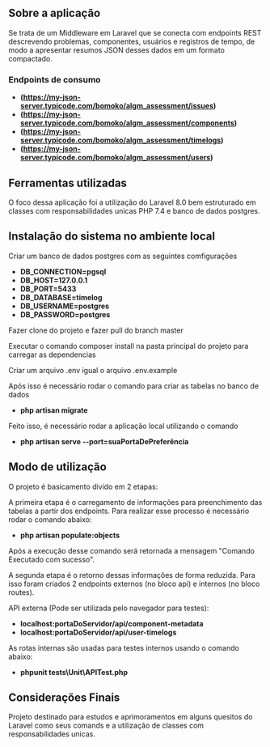 ## Sobre a aplicação

Se trata de um Middleware em Laravel que se conecta com endpoints REST descrevendo problemas, componentes, usuários e registros de tempo, de modo a apresentar
resumos JSON desses dados em um formato compactado.

### Endpoints de consumo

- **(https://my-json-server.typicode.com/bomoko/algm_assessment/issues)**
- **(https://my-json-server.typicode.com/bomoko/algm_assessment/components)**
- **(https://my-json-server.typicode.com/bomoko/algm_assessment/timelogs)**
- **(https://my-json-server.typicode.com/bomoko/algm_assessment/users)**

## Ferramentas utilizadas

O foco dessa aplicação foi a utilização do Laravel 8.0 bem estruturado em classes com responsabilidades unicas PHP 7.4 e banco de dados postgres.  

## Instalação do sistema no ambiente local

Criar um banco de dados postgres com as seguintes comfigurações

- **DB_CONNECTION=pgsql**
- **DB_HOST=127.0.0.1**
- **DB_PORT=5433**
- **DB_DATABASE=timelog** 
- **DB_USERNAME=postgres**
- **DB_PASSWORD=postgres**

Fazer clone do projeto e fazer pull do branch master

Executar o comando composer install na pasta principal do projeto para carregar as dependencias 

Criar um arquivo .env igual o arquivo .env.example

Após isso é necessário rodar o comando para criar as tabelas no banco de dados

- **php artisan migrate**

Feito isso, é necessário rodar a aplicação local utilizando o comando

- **php artisan serve --port=suaPortaDePreferência**

## Modo de utilização
O projeto é basicamento divido em 2 etapas:

A primeira etapa é o carregamento de informações para preenchimento das tabelas a partir dos endpoints. Para realizar esse processo é necessário rodar o comando abaixo:

- **php artisan populate:objects**

Após a execução desse comando será retornada a mensagem "Comando Executado com sucesso".

A segunda etapa é o retorno dessas informações de forma reduzida. Para isso foram criados 2 endpoints externos (no bloco api) e internos (no bloco routes).

API externa (Pode ser utilizada pelo navegador para testes):
- **localhost:portaDoServidor/api/component-metadata**
- **localhost:portaDoServidor/api/user-timelogs**

As rotas internas são usadas para testes internos usando o comando abaixo:

- **phpunit tests\Unit\APITest.php**


## Considerações Finais

Projeto destinado para estudos e aprimoramentos em alguns quesitos do Laravel como seus comands e a utilização de classes com responsabilidades unicas.
